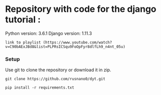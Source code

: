 # Repository with code for the django tutorial :

Python version: 3.6.1
Django version: 1.11.3

```
link to playlist (https://www.youtube.com/watch?v=C90bAExJBd8&list=PLPRsICSqu9FoOpFyr8dlfLh9_n4nt_05u)
```

### Setup
Use git to clone the repository or download it in zip.
```
git clone https://github.com/rusnano0/dyt.git
```

```
pip install -r requirements.txt
```
